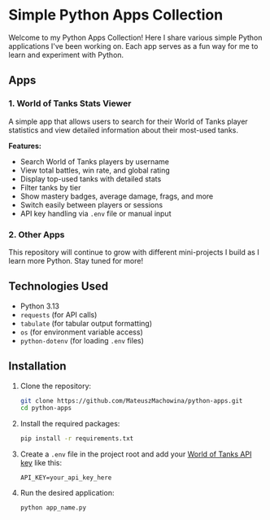 # Simple Python Apps Collection

Welcome to my Python Apps Collection! Here I share various simple Python applications I've been working on. Each app serves as a fun way for me to learn and experiment with Python.

## Apps

### 1. **World of Tanks Stats Viewer**

A simple app that allows users to search for their World of Tanks player statistics and view detailed information about their most-used tanks.

**Features:**
- Search World of Tanks players by username  
- View total battles, win rate, and global rating  
- Display top-used tanks with detailed stats  
- Filter tanks by tier  
- Show mastery badges, average damage, frags, and more  
- Switch easily between players or sessions  
- API key handling via `.env` file or manual input  

### 2. **Other Apps**

This repository will continue to grow with different mini-projects I build as I learn more Python. Stay tuned for more!

## Technologies Used

- Python 3.13  
- `requests` (for API calls)  
- `tabulate` (for tabular output formatting)  
- `os` (for environment variable access)  
- `python-dotenv` (for loading `.env` files)

## Installation

1. Clone the repository:

    ```bash
    git clone https://github.com/MateuszMachowina/python-apps.git
    cd python-apps
    ```

2. Install the required packages:

    ```bash
    pip install -r requirements.txt
    ```

3. Create a `.env` file in the project root and add your [World of Tanks API key](https://developers.wargaming.net/) like this:

    ```env
    API_KEY=your_api_key_here
    ```

4. Run the desired application:

    ```bash
    python app_name.py
    ```
